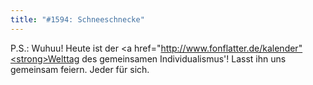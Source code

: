 ```yaml
---
title: "#1594: Schneeschnecke"
---
```


P.S.:
Wuhuu! Heute ist der <a href="http://www.fonflatter.de/kalender"<strong>Welttag des gemeinsamen Individualismus'</strong></a>! Lasst ihn uns gemeinsam feiern. Jeder für sich.
